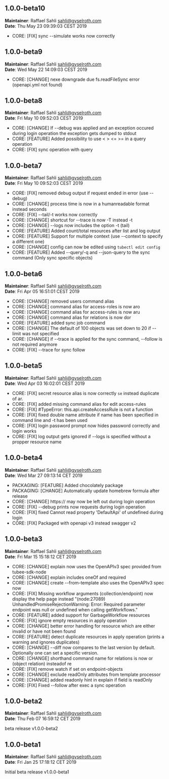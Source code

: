 ## 1.0.0-beta10
**Maintainer**: Raffael Sahli <sahli@gyselroth.com>\
**Date**: Thu May 23 09:39:03 CEST 2019

* CORE: [FIX] sync --simulate works now correctly 


## 1.0.0-beta9
**Maintainer**: Raffael Sahli <sahli@gyselroth.com>\
**Date**: Wed May 22 14:09:03 CEST 2019

* CORE: [CHANGE] nexe downgrade due fs.readFileSync error (openapi.yml not found)


## 1.0.0-beta8
**Maintainer**: Raffael Sahli <sahli@gyselroth.com>\
**Date**: Fri May 10 09:52:03 CEST 2019

* CORE: [CHANGE] If --debug was applied and an exception occured during login operation the exception gets dumped to stdout
* CORE: [FEATURE] Added possibility to use < > <= >= in a query operation
* CORE: [FIX] sync operation with query


## 1.0.0-beta7
**Maintainer**: Raffael Sahli <sahli@gyselroth.com>\
**Date**: Fri May 10 09:52:03 CEST 2019

* CORE: [FIX] removed debug output if request ended in error (use --debug)
* CORE: [CHANGE] process time is now in a humanreadable format instead seconds
* CORE: [FIX] --tail/-t works now correctly 
* CORE: [CHANGE] shortcut for --trace is now -T instead -t
* CORE: [CHANGE] --logs now includes the option -t (tail)
* CORE: [FEATURE] Added count/total resources after list and log output
* CORE: [FEATURE] Support for multiple context (use --context to specify a different one)
* CORE: [CHANGE] config can now be edited using `tubectl edit config`
* CORE: [FEATURE] Added --query/-q and --json-query to the sync command (Only sync specific objects)


## 1.0.0-beta6
**Maintainer**: Raffael Sahli <sahli@gyselroth.com>\
**Date**: Fri Apr 05 16:51:01 CEST 2019

* CORE: [CHANGE] removed users command alias
* CORE: [CHANGE] command alias for access-roles is now aro
* CORE: [CHANGE] command alias for access-rules is now aru
* CORE: [CHANGE] command alias for relations is now dor
* CORE: [FEATURE] added sync job command
* CORE: [CHANGE] The default of 100 objects was set down to 20 if --limit was not specified
* CORE: [CHANGE] if --trace is applied for the sync command, --follow is not required anymore
* CORE: [FIX] --trace for sync follow


## 1.0.0-beta5
**Maintainer**: Raffael Sahli <sahli@gyselroth.com>\
**Date**: Wed Apr 03 16:02:01 CEST 2019

* CORE: [FIX] secret resource alias is now correctly `se` instead duplicate of ar.
* CORE: [FIX] added missing command alias for edit access-rules
* CORE: [FIX] #TypeError: this.api.createAccessRule is not a function
* CORE: [FIX] fixed double name attribute if name has been specified in command line and -t has been used
* CORE: [FIX] login password prompt now hides password correctly and login works
* CORE: [FIX] log output gets ignored if --logs is specified without a propper resource name


## 1.0.0-beta4
**Maintainer**: Raffael Sahli <sahli@gyselroth.com>\
**Date**: Wed Mar 27 09:13:14 CET 2019

* PACKAGING: [FEATURE] Added chocolately package
* PACKAGING: [CHANGE] Automatically update homebrew formula after release
* CORE: [CHANGE] https:// may now be left out during login operation
* CORE: [FIX] --debug prints now requests during login operation
* CORE: [FIX] fixed Cannot read property 'DefaultApi' of undefined during login
* CORE: [FIX] Packaged with openapi v3 instead swagger v2


## 1.0.0-beta3
**Maintainer**: Raffael Sahli <sahli@gyselroth.com>\
**Date**: Fri Mar 15 15:18:12 CET 2019

* CORE: [CHANGE] explain now uses the OpenAPIv3 spec provided from tubee-sdk-node
* CORE: [CHANGE] explain includes oneOf and required 
* CORE: [CHANGE] create --from-template also uses the OpenAPIv3 spec now 
* CORE: [FIX] Missing workflow arguments (collection/endpoint) now display the help page instead "(node:27089) UnhandledPromiseRejectionWarning: Error: Required parameter endpoint was null or undefined when calling getWorkflows."
* CORE: [FEATURE] added support for GarbageWorkflow resources
* CORE: [FIX] ignore empty resources in apply operation
* CORE: [CHANGE] better error handling for resource which are either invalid or have not been found
* CORE: [FEATURE] detect duplicate resources in apply operation (prints a warning and ignores duplicates)
* CORE: [CHANGE] --diff now compares to the last version by default. Optionally one can set a specific version.
* CORE: [CHANGE] shorthand command name for relations is now or (object relation) insteadof re
* CORE: [FIX] remove watch if set on endpoint-objects
* CORE: [CHANGE] exclude readOnly attributes from template processor
* CORE: [CHANGE] added readonly hint in explain if field is readOnly
* CORE: [FIX] Fixed --follow after exec a sync operation


## 1.0.0-beta2
**Maintainer**: Raffael Sahli <sahli@gyselroth.com>\
**Date**: Thu Feb 07 16:59:12 CET 2019

beta release v1.0.0-beta2


## 1.0.0-beta1
**Maintainer**: Raffael Sahli <sahli@gyselroth.com>\
**Date**: Fri Jan 25 17:18:12 CET 2019

Initial beta release v1.0.0-beta1
